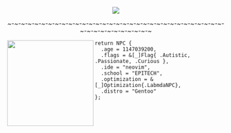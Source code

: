 <p align="center">
 <img src="https://c4.wallpaperflare.com/wallpaper/785/356/955/serial-experiments-lain-anime-lain-iwakura-anime-girls-wallpaper-preview.jpg">

<p align="center"><i>~-~-~-~-~-~-~-~-~-~-~-~-~-~-~-~-~-~-~-~-~-~-~-~-~-~-~-~-~-~-~-~-~-~-~-~-~-~-~-~-~-~-~</i></p>
</p>
<img align="left" width=200 src="https://upload.wikimedia.org/wikipedia/commons/4/48/Gentoo_Linux_logo_matte.svg">

```zig
return NPC {
  .age = 1147039200,
  .flags = &[_]Flag{ .Autistic, .Passionate, .Curious },
  .ide = "neovim",
  .school = "EPITECH",
  .optimization = &[_]Optimization{.LabmdaNPC},
  .distro = "Gentoo"
};
```
